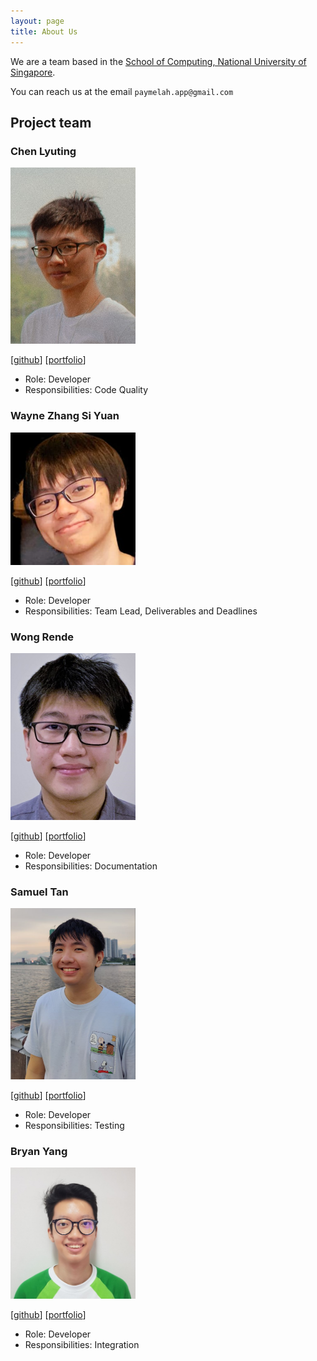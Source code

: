 ```yaml
---
layout: page
title: About Us
---
```


We are a team based in the [School of Computing, National University of Singapore](http://www.comp.nus.edu.sg).

You can reach us at the email `paymelah.app@gmail.com`

## Project team

### Chen Lyuting

<img src="images/lyuting47.png" width="200px">

[[github](http://github.com/lyuting47)]
[[portfolio](team/lyuting47.md)]

* Role: Developer
* Responsibilities: Code Quality

### Wayne Zhang Si Yuan

<img src="images/waynezsy.png" width="200px">

[[github](http://github.com/waynezsy)]
[[portfolio](team/waynezsy.md)]

* Role: Developer
* Responsibilities: Team Lead, Deliverables and Deadlines

### Wong Rende

<img src="images/wr3nd3.png" width="200px">

[[github](http://github.com/wr3nd3)]
[[portfolio](team/wr3nd3.md)]

* Role: Developer
* Responsibilities: Documentation

### Samuel Tan

<img src="images/tsammeow.png" width="200px">

[[github](http://github.com/tsammeow)]
[[portfolio](team/tsammeow.md)]

* Role: Developer
* Responsibilities: Testing

### Bryan Yang

<img src="images/thesoggy.png" width="200px">

[[github](http://github.com/thesoggy)]
[[portfolio](team/thesoggy.md)]

* Role: Developer
* Responsibilities: Integration
